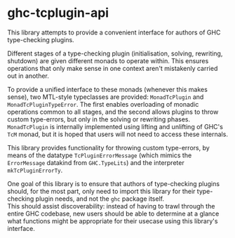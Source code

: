 

# ghc-tcplugin-api

This library attempts to provide a convenient interface for authors of GHC type-checking plugins.    

Different stages of a type-checking plugin (initialisation, solving, rewriting, shutdown) are given
different monads to operate within. This ensures operations that only make sense in one context
aren't mistakenly carried out in another.    

To provide a unified interface to these monads (whenever this makes sense), two MTL-style typeclasses
are provided: `MonadTcPlugin` and `MonadTcPluginTypeError`. The first enables overloading of
monadic operations common to all stages, and the second allows plugins to throw custom type-errors,
but only in the solving or rewriting phases.   
`MonadTcPlugin` is internally implemented using lifting and unlifting of GHC's `TcM` monad, but it
is hoped that users will not need to access these internals. 

This library provides functionality for throwing custom type-errors, by means of the datatype
`TcPluginErrorMessage` (which mimics the `ErrorMessage` datakind from `GHC.TypeLits`) and the
interpreter `mkTcPluginErrorTy`.    

One goal of this library is to ensure that authors of type-checking plugins should, for the most part,
only need to import this library for their type-checking plugin needs, and not the `ghc` package itself.    
This should assist discoverability: instead of having to trawl through the entire GHC codebase,
new users should be able to determine at a glance what functions might be appropriate for their
usecase using this library's interface.
